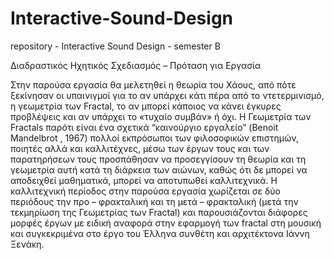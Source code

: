 # Interactive-Sound-Design
repository - Interactive Sound Design - semester B

Διαδραστικός Ηχητικός Σχεδιασμός – Πρόταση για Εργασία 

Στην παρούσα εργασία θα μελετηθεί η θεωρία του Χάους, από πότε ξεκίνησαν οι υπαινιγμοί για το αν υπάρχει κάτι πέρα από το ντετερμινισμό, η γεωμετρία των Fractal,  το αν μπορεί κάποιος να κάνει έγκυρες προβλέψεις και αν υπάρχει το «τυχαίο συμβάν» ή όχι. Η Γεωμετρία των Fractals παρότι είναι ένα σχετικά “καινούργιο εργαλείο” (Benoit Mandelbrot , 1967) πολλοί εκπρόσωποι των φιλοσοφικών επιστημών, ποιητές αλλά και καλλιτέχνες, μέσω των έργων τους και των παρατηρήσεων τους προσπάθησαν να προσεγγίσουν τη θεωρία και τη γεωμετρία αυτή κατά τη διάρκεια των αιώνων, καθώς ότι  δε μπορεί να αποδειχθεί μαθηματικά, μπορεί να αποτυπωθεί καλλιτεχνικά. Η καλλιτεχνική περίοδος στην παρούσα εργασία χωρίζεται σε δύο περιόδους την προ – φρακταλική και τη μετά – φρακταλική (μετά την τεκμηρίωση της Γεωμετρίας των Fractal) και παρουσιάζονται διάφορες μορφές έργων με ειδική αναφορά στην εφαρμογή των fractal στη μουσική και συγκεκριμένα στο έργο του Έλληνα συνθέτη και αρχιτέκτονα Ιάννη Ξενάκη.    


